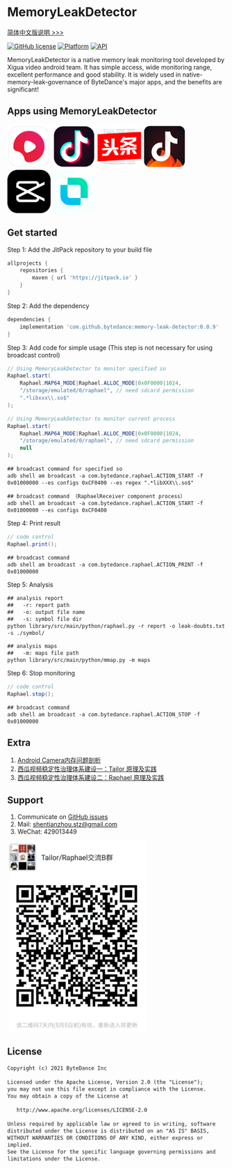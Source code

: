 # MemoryLeakDetector

[简体中文版说明 >>>](/README_cn.md)

[![GitHub license](https://img.shields.io/badge/license-Apache--2.0-brightgreen.svg)](https://github.com/bytedance/memory-leak-detector/blob/master/LICENSE)
[![Platform](https://img.shields.io/badge/Platform-Android-brightgreen.svg)](https://developer.android.com)
[![API](https://img.shields.io/badge/api-14%2B-green)](https://developer.android.com/about/dashboards)

MemoryLeakDetector is a native memory leak monitoring tool developed by Xigua video android team. It
has simple access, wide monitoring range, excellent performance and good stability. It is widely used
in native-memory-leak-governance of ByteDance's major apps, and the benefits are significant!

## Apps using MemoryLeakDetector

<img src="docs/xigua.png" width="100"/> <img src="docs/douyin.png" width="100"/> <img src="docs/toutiao.png" width="100"/> <img src="docs/huoshan.png" width="100"/> <img src="docs/jianying.png" width="100"/> <img src="docs/kaiyan.png" width="100"/>

## Get started

Step 1: Add the JitPack repository to your build file
```gradle
allprojects {
    repositories {
        maven { url 'https://jitpack.io' }
    }
}
```

Step 2: Add the dependency
```gradle
dependencies {
    implementation 'com.github.bytedance:memory-leak-detector:0.0.9'
}
```

Step 3: Add code for simple usage (This step is not necessary for using broadcast control)
```java
// Using MemoryLeakDetector to monitor specified so
Raphael.start(
    Raphael.MAP64_MODE|Raphael.ALLOC_MODE|0x0F0000|1024,
    "/storage/emulated/0/raphael", // need sdcard permission
    ".*libxxx\\.so$"
);
```

```java
// Using MemoryLeakDetector to monitor current process
Raphael.start(
    Raphael.MAP64_MODE|Raphael.ALLOC_MODE|0x0F0000|1024,
    "/storage/emulated/0/raphael", // need sdcard permission
    null
);
```

```shell
## broadcast command for specified so
adb shell am broadcast -a com.bytedance.raphael.ACTION_START -f 0x01000000 --es configs 0xCF0400 --es regex ".*libXXX\\.so$"
```

```shell
## broadcast command （RaphaelReceiver component process）
adb shell am broadcast -a com.bytedance.raphael.ACTION_START -f 0x01000000 --es configs 0xCF0400
```

Step 4: Print result
```java
// code control
Raphael.print();
```

```shell
## broadcast command
adb shell am broadcast -a com.bytedance.raphael.ACTION_PRINT -f 0x01000000
```

Step 5: Analysis
```shell
## analysis report
##   -r: report path
##   -o: output file name
##   -s: symbol file dir
python library/src/main/python/raphael.py -r report -o leak-doubts.txt -s ./symbol/
```

```shell
## analysis maps
##   -m: maps file path
python library/src/main/python/mmap.py -m maps
```

Step 6: Stop monitoring
```java
// code control
Raphael.stop();
```

```shell
## broadcast command
adb shell am broadcast -a com.bytedance.raphael.ACTION_STOP -f 0x01000000
```

## Extra

1. [Android Camera内存问题剖析](https://mp.weixin.qq.com/s/-oaN-bOqHDjN30UP1FMpgA)
2. [西瓜视频稳定性治理体系建设一：Tailor 原理及实践](https://mp.weixin.qq.com/s/DWOQ9MSTkKSCBFQjPswPIQ)
3. [西瓜视频稳定性治理体系建设二：Raphael 原理及实践](https://mp.weixin.qq.com/s/RF3m9_v5bYTYbwY-d1RloQ)

## Support

1. Communicate on [GitHub issues](https://github.com/bytedance/memory-leak-detector/issues)
2. Mail: <a href="mailto:shentianzhou.stz@gmail.com">shentianzhou.stz@gmail.com</a>
3. WeChat: 429013449
<p align="left"><img src="docs/wechat.jpg" alt="Wechat group" width="320px"></p>

## License
~~~
Copyright (c) 2021 ByteDance Inc

Licensed under the Apache License, Version 2.0 (the "License");
you may not use this file except in compliance with the License.
You may obtain a copy of the License at

   http://www.apache.org/licenses/LICENSE-2.0

Unless required by applicable law or agreed to in writing, software
distributed under the License is distributed on an "AS IS" BASIS,
WITHOUT WARRANTIES OR CONDITIONS OF ANY KIND, either express or implied.
See the License for the specific language governing permissions and
limitations under the License.
~~~